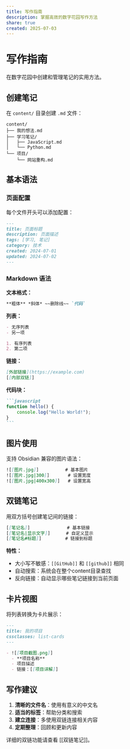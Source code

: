 ```yaml
---
title: 写作指南
description: 掌握高效的数字花园写作方法
share: true
created: 2025-07-03
---
```


# 写作指南

在数字花园中创建和管理笔记的实用方法。

## 创建笔记

在 `content/` 目录创建 `.md` 文件：

```
content/
├── 我的想法.md
├── 学习笔记/
│   ├── JavaScript.md
│   └── Python.md
└── 项目/
    └── 网站重构.md
```

## 基本语法

### 页面配置

每个文件开头可以添加配置：

```markdown
---
title: 页面标题
description: 页面描述
tags: [学习, 笔记]
category: 技术
created: 2024-07-01
updated: 2024-07-02
---
```

### Markdown 语法

**文本格式：**
```markdown
**粗体** *斜体* ~~删除线~~ `代码`
```

**列表：**
```markdown
- 无序列表
- 另一项

1. 有序列表
2. 第二项
```

**链接：**
```markdown
[外部链接](https://example.com)
[[内部双链]]
```

**代码块：**
````markdown
```javascript
function hello() {
    console.log("Hello World!");
}
```
````

## 图片使用

支持 Obsidian 兼容的图片语法：

```markdown
![[图片.jpg]]          # 基本图片
![[图片.jpg|300]]       # 设置宽度
![[图片.jpg|400x300]]   # 设置宽高
```

## 双链笔记

用双方括号创建笔记间的链接：

```markdown
[[笔记名]]              # 基本链接
[[笔记名|显示文字]]      # 自定义显示
[[笔记名#标题]]         # 链接到标题
```

**特性：**
- 大小写不敏感：`[[GitHub]]` 和 `[[github]]` 相同
- 自动搜索：系统会在整个content目录查找
- 反向链接：自动显示哪些笔记链接到当前页面

## 卡片视图

将列表转换为卡片展示：

```markdown
---
title: 我的项目
cssclasses: list-cards
---

- ![[项目截图.png]]
  - **项目名称**
  - 项目描述
  - 链接：[[项目详解]]
```

## 写作建议

1. **清晰的文件名**：使用有意义的中文名
2. **适当的标签**：帮助分类和搜索
3. **建立连接**：多使用双链连接相关内容
4. **定期整理**：回顾和更新内容

详细的双链功能请查看 [[双链笔记]]。